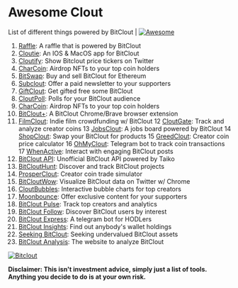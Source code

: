 # Awesome Clout
List of different things powered by BitClout  | [![Awesome](https://cdn.rawgit.com/sindresorhus/awesome/d7305f38d29fed78fa85652e3a63e154dd8e8829/media/badge.svg)](https://github.com/Mentors4EDU/Awesome-Clout)

1. [Raffle](https://bitcloutraffle.com/): A raffle that is powered by BitClout
2. [Cloutie](https://bitclout.com/u/CloutieApp): An IOS & MacOS app for BitClout
3. [Cloutify](https://chrome.google.com/webstore/detail/cloutify-show-bitclout-pr/mmpacdkjmmnichfpplcpcipgcdphfhdg): Show Bitclout price tickers on Twitter
4. [CharCoin](https://charcoin.io/): Airdrop NFTs to your top coin holders
5. [BitSwap](https://bitswap.network/): Buy and sell BitClout for Ethereum
6. [Subclout](https://www.subclout.com/): Offer a paid newsletter to your supporters
7. [GiftClout](https://www.giftclout.com/): Get gifted free some BitClout
8. [CloutPoll](https://cloutpoll.com/): Polls for your BitClout audience
9. [CharCoin](https://charcoin.io/): Airdrop NFTs to your top coin holders
10. [BitClout+](https://bitclout.plus/): A BitClout Chrome/Brave browser extension
11. [FilmClout](https://bitclout.com/u/FilmClout): Indie film crowdfunding w/ BitClout
12 [CloutGate](https://cloutgate.com/): Track and analyze creator coins
13 [JobsClout](http://jobclout.me/): A jobs board powered by BitClout
14 [ShopClout](http://shopclout.me/): Swap your BitClout for products
15 [GreedClout](https://bogdandidenko.github.io/greedclout/): Creator coin price calculator
16 [OhMyClout](https://ohmyclout.com/): Telegram bot to track coin transactions
17 [WhenActive](https://whenactive.com/global): Interact with engaging BitClout posts
20. [BitClout API](https://github.com/benjaminwoods/bitclout): Unofficial BitClout API powered by Taiko
21. [BitCloutHunt](https://www.bitclouthunt.com/): Discover and track BitClout projects
22. [ProsperClout](https://www.prosperclout.com/): Creator coin trade simulator
23. [BitCloutWow](https://chrome.google.com/webstore/detail/bitcloutwow-bitclout-on-t/pljnngphhkadegjpkajkcigimjdheedd?hl=en&authuser=1): Visualize BitClout data on Twitter w/ Chrome
24. [CloutBubbles](https://cloutbubbles.com/): Interactive bubble charts for top creators
25. [Moonbounce](https://getmoonbounce.com/): Offer exclusive content for your supporters
26. [BitClout Pulse](https://www.bitcloutpulse.com/): Track top creators and analytics
27. [BitClout Follow](https://bitcloutfollow.com/): Discover BitClout users by interest
28. [BitClout Express](https://bitclout.express/): A telegram bot for HODLers
29. [BitClout Insights](https://bitcloutinsights.com/): Find out anybody's wallet holdings
30. [Seeking BitClout](https://seekingbitclout.com/): Seeking undervalued BitClout assets
31. [BitClout Analysis](https://www.bitcloutanalysis.com/): The website to analyze BitClout

[![Bitclout](https://img.shields.io/badge/-Follow%20me%20on%20BitClout-red)](https://bitclout.com/u/AMKN)

**Disclaimer: This isn't investment advice, simply just a list of tools. Anything you decide to do is at your own risk.**
